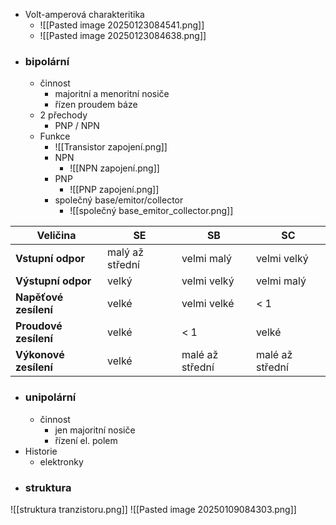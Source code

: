 - Volt-amperová charakteritika
	- ![[Pasted image 20250123084541.png]]
	- ![[Pasted image 20250123084638.png]]
- ### bipolární
	- činnost
		- majoritní a menoritní nosiče
		- řízen proudem báze
	- 2 přechody
		- PNP / NPN
	- Funkce
		- ![[Transistor zapojení.png]]
		- NPN
			- ![[NPN zapojení.png]]
		- PNP
			- ![[PNP zapojení.png]]
		- společný base/emitor/collector
			- ![[společný base_emitor_collector.png]]

| Veličina              | SE              | SB              | SC              |
| --------------------- | --------------- | --------------- | --------------- |
| **Vstupní odpor**     | malý až střední | velmi malý      | velmi velký     |
| **Výstupní odpor**    | velký           | velmi velký     | velmi malý      |
| **Napěťové zesílení** | velké           | velmi velké     | < 1             |
| **Proudové zesílení** | velké           | < 1             | velké           |
| **Výkonové zesílení** | velké           | malé až střední | malé až střední |
- ### unipolární
	- činnost
		- jen majoritní nosiče
		- řízení el. polem
- Historie
	- elektronky
- ### struktura
![[struktura tranzistoru.png]]
![[Pasted image 20250109084303.png]]
